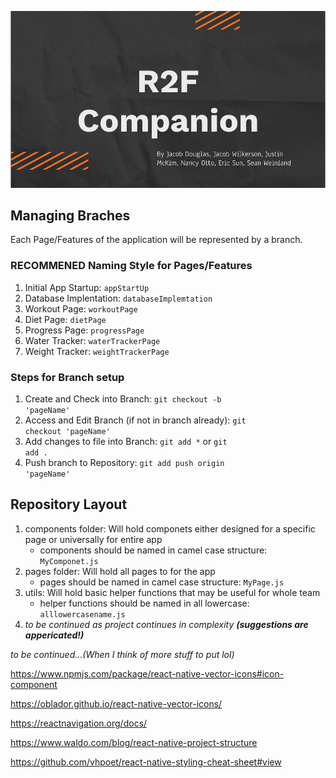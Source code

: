 ![R2F](R2F.png)


## Managing Braches
Each Page/Features of the application will be represented by a branch.

### RECOMMENED Naming Style for Pages/Features
1. Initial App Startup: <code>appStartUp</code>
2. Database Implentation: <code>databaseImplemtation</code>
3. Workout Page: <code>workoutPage</code>
4. Diet Page: <code>dietPage</code>
5. Progress Page: <code>progressPage</code>
6. Water Tracker: <code>waterTrackerPage</code>
7. Weight Tracker: <code>weightTrackerPage</code>

### Steps for Branch setup
1. Create and Check into Branch: <code>git checkout -b 'pageName'</code> 
2. Access and Edit Branch (if not in branch already): <code>git checkout 'pageName' </code>
3. Add changes to file into Branch: <code>git add *</code> or <code>git add .</code>
4. Push branch to Repository: <code>git add push origin 'pageName'</code>

## Repository Layout
1. components folder: Will hold componets either designed for a specific page or universally for entire app
    - components should be named in camel case structure: <code>MyComponet.js</code>
2. pages folder: Will hold all pages to for the app
   - pages should be named in camel case structure: <code>MyPage.js</code>
3. utils: Will hold basic helper functions that may be useful for whole team
   - helper functions should be named in all lowercase: <code>alllowercasename.js</code>
4. *to be continued as project continues in complexity **(suggestions are appericated!)*** 

*to be continued...(When I think of more stuff to put lol)*

https://www.npmjs.com/package/react-native-vector-icons#icon-component

https://oblador.github.io/react-native-vector-icons/

https://reactnavigation.org/docs/

https://www.waldo.com/blog/react-native-project-structure

https://github.com/vhpoet/react-native-styling-cheat-sheet#view